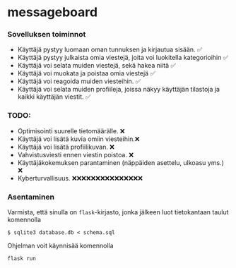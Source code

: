 # messageboard

### Sovelluksen toiminnot

* Käyttäjä pystyy luomaan oman tunnuksen ja kirjautua sisään. ✅
* Käyttäjä pystyy julkaista omia viestejä, joita voi luokitella kategorioihin ✅
* Käyttäjä voi selata muiden viestejä, sekä hakea niitä ✅
* Käyttäjä voi muokata ja poistaa omia viestejä ✅
* Käyttäjä voi reagoida muiden viesteihin. ✅
* Käyttäjä voi selata muiden profiileja, joissa näkyy käyttäjän tilastoja ja kaikki käyttäjän viestit. ✅

### TODO:
* Optimisointi suurelle tietomäärälle. ❌
* Käyttäjä voi lisätä kuvia omiin viesteihin.❌
* Käyttäjä voi lisätä profiilikuvan. ❌
* Vahvistusviesti ennen viestin poistoa. ❌
* Käyttäjäkokemuksen parantaminen (näppäiden asettelu, ulkoasu yms.) ❌ 
* Kyberturvallisuus. ❌❌❌❌❌❌❌❌❌❌❌❌❌❌❌

### Asentaminen
Varmista, että sinulla on `flask`-kirjasto, jonka jälkeen luot tietokantaan taulut komennolla

```
$ sqlite3 database.db < schema.sql
```

Ohjelman voit käynnisää komennolla

```
flask run
```
